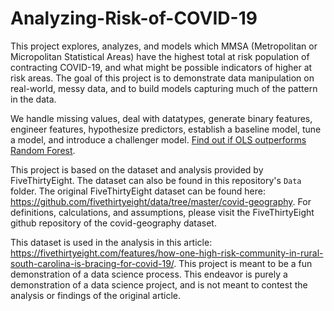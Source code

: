 # Analyzing-Risk-of-COVID-19

This project explores, analyzes, and models which MMSA (Metropolitan or Micropolitan Statistical Areas) have the highest total at risk population of contracting COVID-19, and what might be possible indicators of higher at risk areas. The goal of this project is to demonstrate data manipulation on real-world, messy data, and to build models capturing much of the pattern in the data. 

We handle missing values, deal with datatypes, generate binary features, engineer features, hypothesize predictors, establish a baseline model, tune a model, and introduce a challenger model. [Find out if OLS outperforms Random Forest](https://github.com/Michael-Jarmola/Analyzing-Risk-of-COVID-19/blob/master/Analyzing%20Risk%20of%20COVID-19.ipynb). 

This project is based on the dataset and analysis provided by FiveThirtyEight. The dataset can also be found in this repository's `Data` folder. The original FiveThirtyEight dataset can be found here: https://github.com/fivethirtyeight/data/tree/master/covid-geography. For definitions, calculations, and assumptions, please visit the FiveThirtyEight github repository of the covid-geography dataset. 

This dataset is used in the analysis in this article: https://fivethirtyeight.com/features/how-one-high-risk-community-in-rural-south-carolina-is-bracing-for-covid-19/. This project is meant to be a fun demonstration of a data science process. This endeavor is purely a demonstration of a data science project, and is not meant to contest the analysis or findings of the original article.
